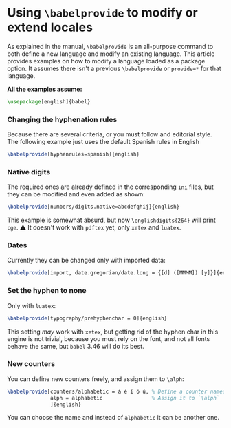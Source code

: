 # Using `\babelprovide` to modify or extend locales

As explained in the manual, `\babelprovide` is an all-purpose command
to both define a new language and modify an existing language. This
article provides examples on how to modify a language loaded as a
package option. It assumes there isn't a previous `\babelprovide` or
`provide=*` for that language.

**All the examples assume:**
```tex
\usepackage[english]{babel}
```

### Changing the hyphenation rules

Because there are several criteria, or you must follow and editorial style. The following example just uses the default Spanish rules in English
```tex
\babelprovide[hyphenrules=spanish]{english}
```

### Native digits

The required ones are already defined in the corresponding `ini` files, but they can be modified and even added as shown:
```tex
\babelprovide[numbers/digits.native=abcdefghij]{english}
```
This example is somewhat absurd, but now `\englishdigits{264}` will print `cge`. ⚠ It doesn't work with `pdftex` yet, only `xetex` and `luatex`.

### Dates

Currently they can be changed only with imported data:
```tex
\babelprovide[import, date.gregorian/date.long = {[d] ([MMMM]) [y]}]{english}
```

### Set the hyphen to none

Only with `luatex`:
```tex
\babelprovide[typography/prehyphenchar = 0]{english}
```
This setting *may* work with `xetex`, but getting rid of the hyphen char in this engine is not trivial, because you must rely on the font, and not all fonts behave the same, but `babel` 3.46 will do its best.

### New counters

You can define new counters freely, and assign them to `\alph`:
```tex
\babelprovide[counters/alphabetic = á é í ó ú, % Define a counter named `alphabetic`
              alph = alphabetic                % Assign it to `\alph`
              ]{english}
```
You can choose the name and instead of `alphabetic` it can be another one.
